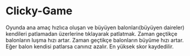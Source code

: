 # Clicky-Game
Oyunda ana amaç hızlıca oluşan ve büyüyen balonları(büyüyen daireler) kendileri patlamadan üzerlerine tıklayarak patlatmak.
Zaman geçtikçe balonların luşma hızı artar.
Zaman geçtikçe balonların büyüme hızı artar.
Eğer balon kendisi patlarsa canınız azalır.
En yüksek skor kaydedilir.
